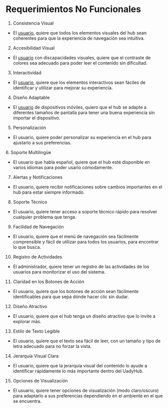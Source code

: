 # **Requerimientos No Funcionales**

1.	Consistencia Visual
   
-	El [usuario][definicion], quiere que todos los elementos visuales del hub sean coherentes para que la experiencia de navegación sea intuitiva.

[definicion]: https://github.com/Ozia112/Team-2-FSE-repo/blob/FIS-Project-Stage-1/B_task/Definition%20of%20users-clients%20(esp)1.1.md

2. Accesibilidad Visual
   
-	El [usuario][definicion] con discapacidades visuales, quiere que el contraste de colores sea adecuado para poder leer el contenido sin dificultad.

3. Interactividad

-	El [usuario][definicion], quiere que los elementos interactivos sean fáciles de identificar y utilizar para mejorar su experiencia.

4. Diseño Adaptable
   
-	El [usuario][definicion] de dispositivos móviles, quiero que el hub se adapte a diferentes tamaños de pantalla para tener una buena experiencia sin importar el dispositivo.

5. Personalización
   
-	El usuario, quiere poder personalizar su experiencia en el hub para ajustarlo a sus preferencias. 

⁠6. Soporte Multilingüe
 
-	El usuario que habla español, quiere que el hub esté disponible en varios idiomas para poder usarlo cómodamente.

7.  Alertas y Notificaciones
    
-	El usuario, quiere recibir notificaciones sobre cambios importantes en el hub para estar siempre informado.

8.  Soporte Técnico

-	El usuario, quiere tener acceso a soporte técnico rápido para resolver cualquier problema que tenga.

9. Facilidad de Navegación

-	El usuario, quiere que el menú de navegación sea fácilmente comprensible  y fácil de utilizar para todos los usuarios, para encontrar lo que busca.

10. Registro de Actividades
    
-	El administrador, quiere tener un registro de las actividades de los usuarios para monitorizar el uso del sistema.

11. Claridad en los Botones de Acción

-	El usuario, quiere que los botones de acción sean fácilmente identificables para que sepa dónde hacer clic sin dudar.

12. Diseño Atractivo
    
-	El usuario, quiere que el hub tenga un diseño atractivo que lo invite a explorar más.

13. Estilo de Texto Legible
    
-	El usuario, quiere que el texto sea fácil de leer, con un tamaño y tipo de letra adecuado para no forzar la vista.

14. Jerarquía Visual Clara
-	El usuario, quiere que la jerarquía visual del contenido lo ayude a identificar rápidamente lo más importante dentro del UadyHub.

15. Opciones de Visualización
    
-	El usuario, quiere tener opciones de visualización (modo claro/oscuro) para adaptarlo a sus preferencias dependiendo en el ambiente en el que se encuentra.




    






